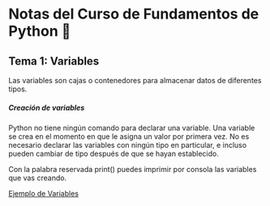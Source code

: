 # Notas del Curso de Fundamentos de Python 🐍


## Tema 1: Variables

Las variables son cajas o contenedores para almacenar datos de diferentes tipos. 

##### Creación de variables
Python no tiene ningún comando para declarar una variable.
Una variable se crea en el momento en que le asigna un valor por primera vez. No es necesario declarar las variables con ningún tipo en particular, e incluso pueden cambiar de tipo después de que se hayan establecido.

Con la palabra reservada print() puedes imprimir por consola las variables que vas creando.

[Ejemplo de Variables](https://github.com/flgz9654/Curso-de-Fundamentos-Python/blob/master/1.ClaseVariables.py "Ejemplo de Variables")



